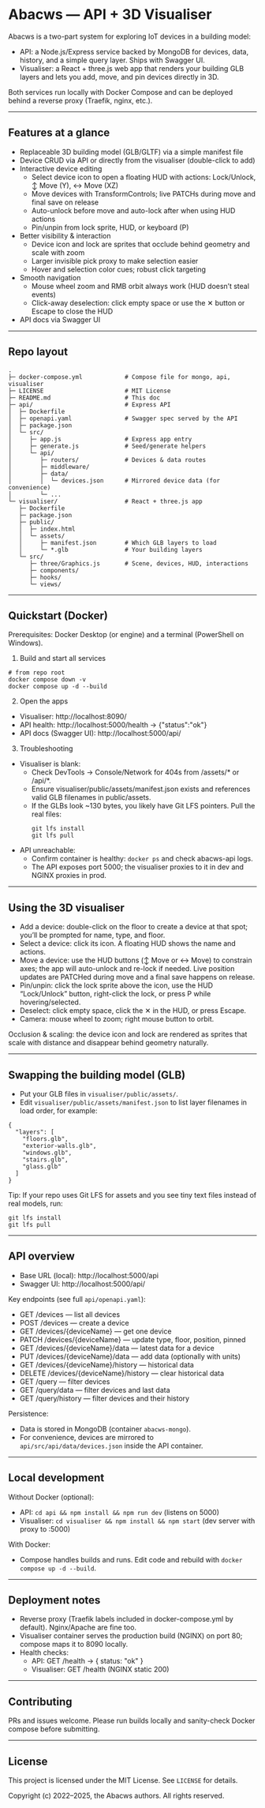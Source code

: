 # Abacws — API + 3D Visualiser

Abacws is a two-part system for exploring IoT devices in a building model:
- API: a Node.js/Express service backed by MongoDB for devices, data, history, and a simple query layer. Ships with Swagger UI.
- Visualiser: a React + three.js web app that renders your building GLB layers and lets you add, move, and pin devices directly in 3D.

Both services run locally with Docker Compose and can be deployed behind a reverse proxy (Traefik, nginx, etc.).

---

## Features at a glance

- Replaceable 3D building model (GLB/GLTF) via a simple manifest file
- Device CRUD via API or directly from the visualiser (double-click to add)
- Interactive device editing
  - Select device icon to open a floating HUD with actions: Lock/Unlock, ↕ Move (Y), ↔ Move (XZ)
  - Move devices with TransformControls; live PATCHs during move and final save on release
  - Auto-unlock before move and auto-lock after when using HUD actions
  - Pin/unpin from lock sprite, HUD, or keyboard (P)
- Better visibility & interaction
  - Device icon and lock are sprites that occlude behind geometry and scale with zoom
  - Larger invisible pick proxy to make selection easier
  - Hover and selection color cues; robust click targeting
- Smooth navigation
  - Mouse wheel zoom and RMB orbit always work (HUD doesn’t steal events)
  - Click-away deselection: click empty space or use the ✕ button or Escape to close the HUD
- API docs via Swagger UI

---

## Repo layout

```
.
├─ docker-compose.yml            # Compose file for mongo, api, visualiser
├─ LICENSE                       # MIT License
├─ README.md                     # This doc
├─ api/                          # Express API
│  ├─ Dockerfile
│  ├─ openapi.yaml               # Swagger spec served by the API
│  ├─ package.json
│  └─ src/
│     ├─ app.js                  # Express app entry
│     ├─ generate.js             # Seed/generate helpers
│     └─ api/
│        ├─ routers/             # Devices & data routes
│        ├─ middleware/
│        ├─ data/
│        │  └─ devices.json      # Mirrored device data (for convenience)
│        └─ ...
└─ visualiser/                   # React + three.js app
   ├─ Dockerfile
   ├─ package.json
   ├─ public/
   │  ├─ index.html
   │  └─ assets/
   │     ├─ manifest.json        # Which GLB layers to load
   │     └─ *.glb                # Your building layers
   └─ src/
      ├─ three/Graphics.js       # Scene, devices, HUD, interactions
      ├─ components/
      ├─ hooks/
      └─ views/
```

---

## Quickstart (Docker)

Prerequisites: Docker Desktop (or engine) and a terminal (PowerShell on Windows).

1) Build and start all services

```pwsh
# from repo root
docker compose down -v
docker compose up -d --build
```

2) Open the apps
- Visualiser: http://localhost:8090/
- API health: http://localhost:5000/health → {"status":"ok"}
- API docs (Swagger UI): http://localhost:5000/api/

3) Troubleshooting
- Visualiser is blank:
  - Check DevTools → Console/Network for 404s from /assets/* or /api/*.
  - Ensure visualiser/public/assets/manifest.json exists and references valid GLB filenames in public/assets.
  - If the GLBs look ~130 bytes, you likely have Git LFS pointers. Pull the real files:
    ```
    git lfs install
    git lfs pull
    ```
- API unreachable:
  - Confirm container is healthy: `docker ps` and check abacws-api logs.
  - The API exposes port 5000; the visualiser proxies to it in dev and NGINX proxies in prod.

---

## Using the 3D visualiser

- Add a device: double-click on the floor to create a device at that spot; you’ll be prompted for name, type, and floor.
- Select a device: click its icon. A floating HUD shows the name and actions.
- Move a device: use the HUD buttons (↕ Move or ↔ Move) to constrain axes; the app will auto-unlock and re-lock if needed. Live position updates are PATCHed during move and a final save happens on release.
- Pin/unpin: click the lock sprite above the icon, use the HUD “Lock/Unlock” button, right-click the lock, or press P while hovering/selected.
- Deselect: click empty space, click the ✕ in the HUD, or press Escape.
- Camera: mouse wheel to zoom; right mouse button to orbit.

Occlusion & scaling: the device icon and lock are rendered as sprites that scale with distance and disappear behind geometry naturally.

---

## Swapping the building model (GLB)

- Put your GLB files in `visualiser/public/assets/`.
- Edit `visualiser/public/assets/manifest.json` to list layer filenames in load order, for example:

```
{
  "layers": [
    "floors.glb",
    "exterior-walls.glb",
    "windows.glb",
    "stairs.glb",
    "glass.glb"
  ]
}
```

Tip: If your repo uses Git LFS for assets and you see tiny text files instead of real models, run:

```
git lfs install
git lfs pull
```

---

## API overview

- Base URL (local): http://localhost:5000/api
- Swagger UI: http://localhost:5000/api/

Key endpoints (see full `api/openapi.yaml`):
- GET /devices — list all devices
- POST /devices — create a device
- GET /devices/{deviceName} — get one device
- PATCH /devices/{deviceName} — update type, floor, position, pinned
- GET /devices/{deviceName}/data — latest data for a device
- PUT /devices/{deviceName}/data — add data (optionally with units)
- GET /devices/{deviceName}/history — historical data
- DELETE /devices/{deviceName}/history — clear historical data
- GET /query — filter devices
- GET /query/data — filter devices and last data
- GET /query/history — filter devices and their history

Persistence:
- Data is stored in MongoDB (container `abacws-mongo`).
- For convenience, devices are mirrored to `api/src/api/data/devices.json` inside the API container.

---

## Local development

Without Docker (optional):
- API: `cd api && npm install && npm run dev` (listens on 5000)
- Visualiser: `cd visualiser && npm install && npm start` (dev server with proxy to :5000)

With Docker:
- Compose handles builds and runs. Edit code and rebuild with `docker compose up -d --build`.

---

## Deployment notes

- Reverse proxy (Traefik labels included in docker-compose.yml by default). Nginx/Apache are fine too.
- Visualiser container serves the production build (NGINX) on port 80; compose maps it to 8090 locally.
- Health checks:
  - API: GET /health → { status: "ok" }
  - Visualiser: GET /health (NGINX static 200)

---

## Contributing

PRs and issues welcome. Please run builds locally and sanity-check Docker compose before submitting.

---

## License

This project is licensed under the MIT License. See `LICENSE` for details.

Copyright (c) 2022–2025, the Abacws authors. All rights reserved.
